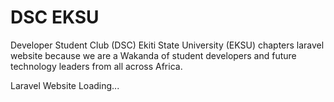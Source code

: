 # DSC EKSU

Developer Student Club (DSC) Ekiti State University (EKSU) chapters laravel website because we are a Wakanda of student developers and future technology leaders from all across Africa.

Laravel Website Loading...
